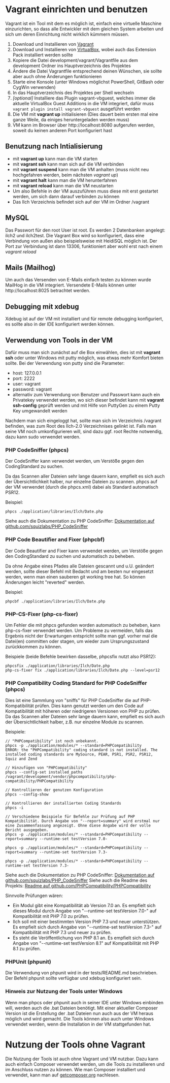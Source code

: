 # Vagrant einrichten und benutzen

Vagrant ist ein Tool mit dem es möglich ist, einfach eine virtuelle Maschine einzurichten,
so dass alle Entwickler mit dem gleichen System arbeiten und sich um deren Einrichtung nicht wirklich kümmern müssen.

1. Download und Installieren von [Vagrant](http://www.vagrantup.com) 
2. Download und Installieren von [VirtualBox](https://www.virtualbox.org/wiki/Downloads), wobei auch das Extension Pack installiert werden sollte
3. Kopiere die Datei development/vagrant/Vagrantfile aus dem development Ordner ins Hauptverzeichnis des Projektes
4. Ändere die Datei Vagrantfile entsprechend deinen Wünschen, sie sollte aber auch ohne Änderungen funktionieren
5. Starte eine Konsole (unter Windows möglichst PowerShell, GitBash oder CygWin verwenden)
6. In das Hauptverzeichnis des Projektes per Shell wechseln
7. _[optional]_ Installiere  das Plugin vagrant-vbguest, welches immer die aktuelle VirtualBox Guest Additions in die VM integriert, 
   dafür muss `vagrant plugin install vagrant-vbguest` ausgeführt werden
8. Die VM mit __vagrant up__ initialisieren (Dies dauert beim ersten mal eine ganze Weile, da einiges heruntergeladen werden muss)
9. VM kann im Browser über http://localhost:8080 aufgerufen werden, soweit du keinen anderen Port konfiguriert hast

## Benutzung nach Intialisierung

* mit __vagrant up__ kann man die VM starten
* mit __vagrant ssh__ kann man sich auf die VM verbinden
* mit __vagrant suspend__ kann man die VM anhalten (muss nicht neu hochgefahren werden, beim nächsten *vagrant up*)
* mit __vagrant halt__ kann man die VM herunterfahren
* mit __vagrant reload__ kann man die VM neustarten
* Um also Befehle in der VM auszuführen muss diese mit erst gestartet werden, um sich dann darauf verbinden zu können
* Das Ilch Verzeichnis befindet sich auf der VM im Ordner /vagrant

## MySQL
Das Passwort für den root User ist root. Es werden 2 Datenbanken angelegt: ilch2 und ilch2test.
Die Vagrant Box wird so konfiguriert, dass eine Verbindung von außen also beispielsweise mit HeidiSQL möglich ist.
Der Port zur Verbindung ist dann 13306, funktioniert aber wohl erst nach einem *vagrant reload*

## Mails (Mailhog)
Um auch das Versenden von E-Mails einfach testen zu können wurde MailHog in die VM integriert.
Versendete E-Mails können unter http://localhost:8025 betrachtet werden.

## Debugging mit xdebug
Xdebug ist auf der VM mit installiert und für remote debugging konfiguriert, es sollte also in der IDE konfiguriert werden können.

## Verwendung von Tools in der VM
Dafür muss man sich zunächst auf die Box einwählen, dies ist mit __vagrant ssh__ oder unter Windows mit putty möglich,
was etwas mehr Komfort bieten sollte. Bei der Verwendung von putty sind die Parameter:

* host: 127.0.0.1
* port: 2222
* user: vagrant
* password: vagrant
* alternativ zum Verwendung von Benutzer und Passwort kann auch ein Privatekey verwendet werden,
  wo sich dieser befindet kann mit __vagrant ssh-config__ geprüft werden und mit Hilfe von PuttyGen zu einem Putty Key umgewandelt werden

Nachdem man sich eingeloggt hat, sollte man sich im Verzeichnis /vagrant befinden, was zum Root des Ilch-2.0 Verzeichnises
gelinkt ist.
Falls man seine VM noch umkonfigurieren will, sind dazu ggf. root Rechte notwendig, dazu kann sudo verwendet werden.

### PHP CodeSniffer (phpcs)
Der CodeSniffer kann verwendet werden, um Verstöße gegen den CodingStandard zu suchen.

Da das Scannen aller Dateien sehr lange dauern kann, empfielt es sich auch der Übersichtlichkeit halber, nur einzelne Dateien zu scannen.
phpcs auf der VM verwendet (durch die phpcs.xml) dabei als Standard automatisch PSR12. 

Beispiel:
```
phpcs ./application/libraries/Ilch/Date.php
```

Siehe auch die Dokumentation zu PHP CodeSniffer: [Dokumentation auf github.com/squizlabs/PHP_CodeSniffer](https://github.com/squizlabs/PHP_CodeSniffer/wiki)
### PHP Code Beautifier and Fixer (phpcbf)
Der Code Beautifier and Fixer kann verwendet werden, um Verstöße gegen den CodingStandard zu suchen und automatisch zu beheben.

Da ohne Angabe eines Pfades alle Dateien gescannt und u.U. geändert werden,
sollte dieser Befehl mit Bedacht und am besten nur eingesetzt werden, wenn man einen sauberen git working tree hat.
So können Änderungen leicht "reverted" werden.

Beispiel:
```
phpcbf ./application/libraries/Ilch/Date.php
```

### PHP-CS-Fixer (php-cs-fixer)
Um Fehler die mit phpcs gefunden worden automatisch zu beheben, kann php-cs-fixer verwendet werden.
Um Probleme zu vermeiden, falls das Ergebnis nicht der Erwartungen entspricht sollte man ggf. vorher mal die Datei(en)
committen oder stagen, um wieder zum Ursprungszustand zurückkommen zu können.

Beispiele (beide Befehle bewirken dasselbe, phpcsfix nutzt also PSR12):
```
phpcsfix ./application/libraries/Ilch/Date.php
php-cs-fixer fix ./application/libraries/Ilch/Date.php --level=psr12
```

### PHP Compatibility Coding Standard for PHP CodeSniffer (phpcs)
Dies ist eine Sammlung von "sniffs" für PHP CodeSniffer die auf PHP-Kompatibilität prüfen. Dies kann genutzt werden um den Code auf Kompatibilität mit höheren oder niedrigeren Versionen von PHP zu prüfen.
Da das Scannen aller Dateien sehr lange dauern kann, empfielt es sich auch der Übersichtlichkeit halber, z.B. nur einzelne Module zu scannen.

Beispiele:
```
// "PHPCompatibility" ist noch unbekannt.
phpcs -p ./application/modules/* --standard=PHPCompatibility
ERROR: the "PHPCompatibility" coding standard is not installed. The installed coding standards are MySource, PEAR, PSR1, PSR2, PSR12, Squiz and Zend

// Hinzufügen von "PHPCompatibility"
phpcs --config-set installed_paths /vagrant/development/vendor/phpcompatibility/php-compatibility/PHPCompatibility

// Kontrollieren der genutzen Konfiguration
phpcs --config-show

// Kontrollieren der installierten Coding Standards
phpcs -i

// Verschiedene Beispiele für Befehle zur Prüfung auf PHP Kompatibilität. Durch Angabe von "--report=summary" wird erstmal nur eine Zusammenfassung angezeigt. Ohne diese Angabe wird der volle Bericht ausgegeben.
phpcs -p ./application/modules/* --standard=PHPCompatibility --report=summary --runtime-set testVersion 7.0-

phpcs -p ./application/modules/* --standard=PHPCompatibility --report=summary --runtime-set testVersion 7.3-

phpcs -p ./application/modules/* --standard=PHPCompatibility --runtime-set testVersion 7.3-
```

Siehe auch die Dokumentation zu PHP CodeSniffer: [Dokumentation auf github.com/squizlabs/PHP_CodeSniffer](https://github.com/squizlabs/PHP_CodeSniffer/wiki)
Siehe auch die Readme des Projekts: [Readme auf github.com/PHPCompatibility/PHPCompatibility](https://github.com/PHPCompatibility/PHPCompatibility/blob/develop/README.md)

Sinnvolle Prüfungen wären:
* Ein Modul gibt eine Kompatibilität ab Version 7.0 an. Es empfielt sich dieses Modul durch Angabe von "--runtime-set testVersion 7.0-" auf Kompatibilität mit PHP 7.0 zu prüfen.
* Ilch soll mit einer bestimmten Version PHP 7.3 und neuer unterstützen. Es empfielt sich durch Angabe von "--runtime-set testVersion 7.3-" auf Kompatibilität mit PHP 7.3 und neuer zu prüfen.
* Es steht die Veröffentlichung von PHP 8.1 an. Es empfielt sich durch Angabe von "--runtime-set testVersion 8.1" auf Kompatibilität mit PHP 8.1 zu prüfen.

### PHPUnit (phpunit)
Die Verwendung von phpunit wird in der tests/README.md beschrieben.
Der Befehl phpunit sollte verfügbar und xdebug konfiguriert sein.


### Hinweis zur Nutzung der Tools unter Windows
Wenn man phpcs oder phpunit auch in seiner IDE unter Windows einbinden will, werden auch die .bat Dateien benötigt.
Mit einer aktueller Composer Version ist die Erstellung der .bat Dateien nun auch aus der VM heraus möglich und wird gemacht.
Die Tools können also auch unter Windows verwendet werden, wenn die Installation in der VM stattgefunden hat.

# Nutzung der Tools ohne Vagrant
Die Nutzung der Tools ist auch ohne Vagrant und VM nutzbar. Dazu kann auch einfach Composer verwendet werden,
um die Tools zu installieren und im Anschluss nutzen zu können. Wie man Composer installiert und verwendet,
kann man auf [getcomposer.org](http://www.getcomposer.org) nachlesen.
